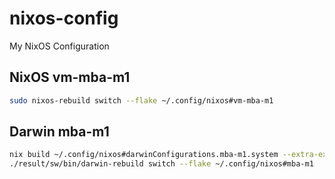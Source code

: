 # nixos-config
My NixOS Configuration

## NixOS vm-mba-m1

```sh
sudo nixos-rebuild switch --flake ~/.config/nixos#vm-mba-m1
```

## Darwin mba-m1

```sh
nix build ~/.config/nixos#darwinConfigurations.mba-m1.system --extra-experimental-features "nix-command flakes"
./result/sw/bin/darwin-rebuild switch --flake ~/.config/nixos#mba-m1
```
